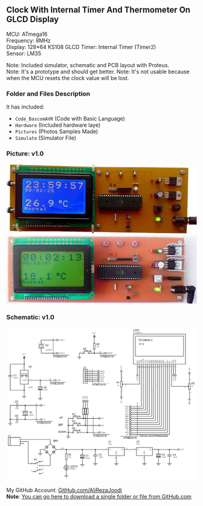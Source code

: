 ## Clock With Internal Timer And Thermometer On GLCD Display
  
MCU:        	ATmega16  
Frequency:  	8MHz  
Display:	128*64 KS108 GLCD
Timer: 		Internal Timer (Timer2)    
Sensor:     	LM35     

Note: Included simulator, schematic and PCB layout with Proteus.  
Note: It's a prototype and should get better. 
Note: It's not usable because when the MCU resets the clock value will be lost.  

### Folder and Files Description
It has included:
- `Code_BascomAVR` (Code with Basic Language)
- `Hardware` (Included hardware laye)
- `Pictures` (Photos Samples Made)
- `Simulate` (Simulator File)

### Picture: v1.0
![](Pictures/v1.0_Blue.jpg)  
![](Pictures/v1.0_Green.jpg)

### Schematic: v1.0
![](Hardware/v1.0.png)

My GitHub Account: [GitHub.com/AliRezaJoodi](https://github.com/AliRezaJoodi)  
**Note**: [You can go here to download a single folder or file from GitHub.com](https://minhaskamal.github.io/DownGit/#/home)
